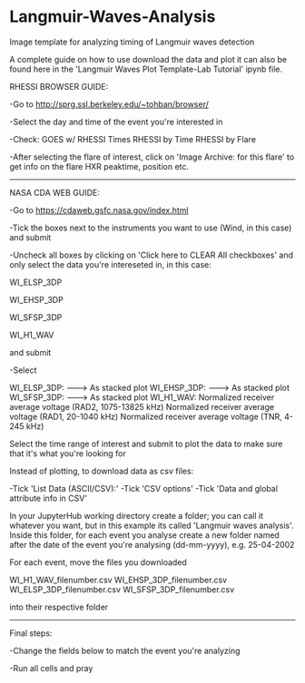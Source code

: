 # Langmuir-Waves-Analysis
Image template for analyzing timing of Langmuir waves detection

A complete guide on how to use download the data and plot it can also be found here in the 'Langmuir Waves Plot Template-Lab Tutorial' ipynb file.

RHESSI BROWSER GUIDE:

-Go to  http://sprg.ssl.berkeley.edu/~tohban/browser/

-Select the day and time of the event you're interested in

-Check:
    GOES w/ RHESSI Times 
    RHESSI by Time 
    RHESSI by Flare 

-After selecting the flare of interest, click on 'Image Archive: for this flare' 
 to get info on the flare HXR peaktime, position etc.

----------------------------------------------

NASA CDA WEB GUIDE:

-Go to  https://cdaweb.gsfc.nasa.gov/index.html  

-Tick the boxes next to the instruments you want to use (Wind, in this case) and submit 

-Uncheck all boxes by clicking on 'Click here to CLEAR All checkboxes' and only select 
 the data you're intereseted in, in this case:

 WI_ELSP_3DP
 
 WI_EHSP_3DP
 
 WI_SFSP_3DP
 
 WI_H1_WAV

 and submit

-Select

 WI_ELSP_3DP: ---> As stacked plot
 WI_EHSP_3DP: ---> As stacked plot
 WI_SFSP_3DP: ---> As stacked plot
 WI_H1_WAV: Normalized receiver average voltage (RAD2, 1075-13825 kHz)
            Normalized receiver average voltage (RAD1, 20-1040 kHz)
            Normalized receiver average voltage (TNR, 4-245 kHz)

Select the time range of interest and submit to plot the data to make sure that it's what you're looking for

Instead of plotting, to download data as csv files:

-Tick 'List Data (ASCII/CSV):'
    -Tick 'CSV options'
         -Tick 'Data and global attribute info in CSV'


In your JupyterHub working directory create a folder; you can call it whatever you want, but in this
example its called 'Langmuir waves analysis'.
Inside this folder, for each event you analyse create a new folder named after 
the date of the event you're analysing (dd-mm-yyyy), e.g. 25-04-2002

For each event, move the files you downloaded

WI_H1_WAV_filenumber.csv
WI_EHSP_3DP_filenumber.csv
WI_ELSP_3DP_filenumber.csv
WI_SFSP_3DP_filenumber.csv

into their respective folder

----------------------------------------------

Final steps:

-Change the fields below to match the event you're analyzing

-Run all cells and pray
